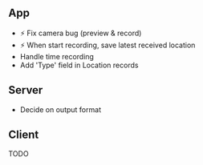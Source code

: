 ## App

*  :zap: Fix camera bug (preview & record)
*  :zap: When start recording, save latest received location
* Handle time recording
* Add 'Type' field in Location records

## Server
* Decide on output format



## Client
TODO
